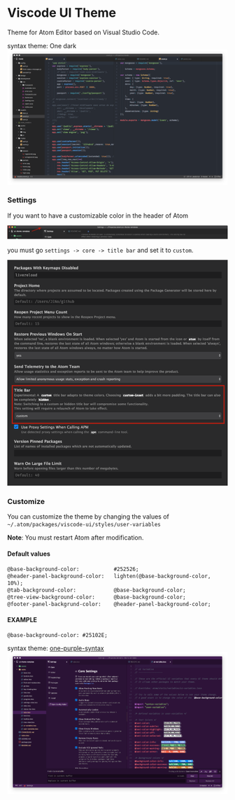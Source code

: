 # Viscode UI Theme

Theme for Atom Editor based on Visual Studio Code.

syntax theme: One dark
![image of viscode theme](./assets/img/viscode.png)

### Settings
If you want to have a customizable color in the header of Atom

![header atom](./assets/img/header-atom.png)

you must go `settings -> core -> title bar` and set it to `custom`.

![settings header atom](./assets/img/settings.png)

### Customize
You can customize the theme by changing the values of `~/.atom/packages/viscode-ui/styles/user-variables`

**Note**: You must restart Atom after modification.

#### Default values
```less
@base-background-color:           #252526;
@header-panel-background-color:   lighten(@base-background-color, 10%);
@tab-background-color:            @base-background-color;
@tree-view-background-color:      @base-background-color;
@footer-panel-backgrund-color:    @header-panel-background-color;
```

#### EXAMPLE

```less
@base-background-color: #25102E;
```

syntax theme: [one-purple-syntax](https://atom.io/themes/one-purple-syntax)
![viscode ui purple](./assets/img/viscode-purple.png)
